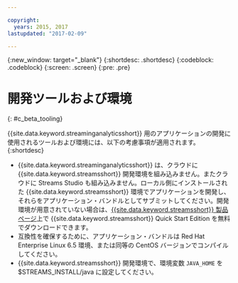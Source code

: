 ```yaml
---

copyright:
  years: 2015, 2017
lastupdated: "2017-02-09"

---
```


<!-- Attribute definitions --> 
{:new_window: target="_blank"}
{:shortdesc: .shortdesc}
{:codeblock: .codeblock}
{:screen: .screen}
{:pre: .pre}

# 開発ツールおよび環境
{: #c_beta_tooling}


{{site.data.keyword.streaminganalyticsshort}} 用のアプリケーションの開発に使用されるツールおよび環境には、以下の考慮事項が適用されます。
{:shortdesc}


* {{site.data.keyword.streaminganalyticsshort}} は、クラウドに {{site.data.keyword.streamsshort}} 開発環境を組み込みません。またクラウドに Streams Studio も組み込みません。ローカル側にインストールされた {{site.data.keyword.streamsshort}} 環境でアプリケーションを開発し、それらをアプリケーション・バンドルとしてサブミットしてください。開発環境が用意されていない場合は、[{{site.data.keyword.streamsshort}} 製品ページ](https://www.ibm.com/analytics/us/en/technology/stream-computing/#products)上で {{site.data.keyword.streamsshort}} Quick Start Edition を無料でダウンロードできます。
* 互換性を確保するために、アプリケーション・バンドルは Red Hat Enterprise Linux 6.5 環境、または同等の CentOS バージョンでコンパイルしてください。
* {{site.data.keyword.streamsshort}} 開発環境で、環境変数 `JAVA_HOME` を $STREAMS_INSTALL/java に設定してください。
